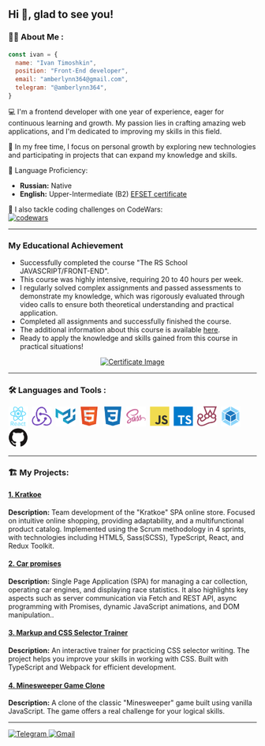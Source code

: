 ## Hi 👋, glad to see you!

### :man_technologist: About Me :
``` javascript
const ivan = {
  name: "Ivan Timoshkin",
  position: "Front-End developer",
  email: "amberlynn364@gmail.com",
  telegram: "@amberlynn364",
}
```

:computer: I'm a frontend developer with one year of experience, eager for continuous learning and growth. My passion lies in crafting amazing web applications, and I'm dedicated to improving my skills in this field.

:book: In my free time, I focus on personal growth by exploring new technologies and participating in projects that can expand my knowledge and skills.

:crossed_flags: Language Proficiency:
- **Russian:** Native
- **English:** Upper-Intermediate (B2) [EFSET certificate](https://www.efset.org/cert/8sk6tg)

:rocket: I also tackle coding challenges on CodeWars: <br>
[![codewars](https://www.codewars.com/users/amberlynn364/badges/large)](https://www.codewars.com/users/amberlynn364)

---

### My Educational Achievement

- Successfully completed the course "The RS School JAVASCRIPT/FRONT-END".
- This course was highly intensive, requiring 20 to 40 hours per week.
- I regularly solved complex assignments and passed assessments to demonstrate my knowledge, which was rigorously evaluated through video calls to ensure both theoretical understanding and practical application.
- Completed all assignments and successfully finished the course.
- The additional information about this course is available <a href="https://rs.school/js/" target="_blank">here</a>.
- Ready to apply the knowledge and skills gained from this course in practical situations!

<div align="center">
  <a href="https://app.rs.school/certificate/5nz7q9iq">
    <img src="https://imageup.ru/img35/4564262/certificate.jpg" alt="Certificate Image" />
  </a>
</div>

---

### :hammer_and_wrench: Languages and Tools :
<div>
  <img src="https://raw.githubusercontent.com/devicons/devicon/55609aa5bd817ff167afce0d965585c92040787a/icons/react/react-original-wordmark.svg" title="React" alt="React" width="40" height="40"/>&nbsp;
  <img src="https://raw.githubusercontent.com/devicons/devicon/master/icons/redux/redux-original.svg" title="Redux" alt="Redux " width="40" height="40"/>&nbsp;
  <img src="https://raw.githubusercontent.com/devicons/devicon/master/icons/materialui/materialui-original.svg" title="Material UI" alt="Material UI" width="40" height="40"/>&nbsp;
  <img src="https://raw.githubusercontent.com/devicons/devicon/master/icons/html5/html5-original.svg" title="HTML5" alt="HTML" width="40" height="40"/>&nbsp;
  <img src="https://raw.githubusercontent.com/devicons/devicon/master/icons/css3/css3-plain.svg"  title="CSS3" alt="CSS" width="40" height="40"/>&nbsp;
  <img src="https://raw.githubusercontent.com/devicons/devicon/55609aa5bd817ff167afce0d965585c92040787a/icons/sass/sass-original.svg"  title="CSS3" alt="SCSS" width="40" height="40"/>&nbsp;
  <img src="https://raw.githubusercontent.com/devicons/devicon/master/icons/javascript/javascript-original.svg" title="JavaScript" alt="JavaScript" width="40" height="40"/>&nbsp;
  <img src="https://raw.githubusercontent.com/devicons/devicon/master/icons/typescript/typescript-original.svg" title="TypeScript" alt="TypeScript" width="40" height="40"/>&nbsp;
  <img src="https://raw.githubusercontent.com/devicons/devicon/master/icons/jest/jest-plain.svg" title="Jest"  alt="Jest" width="40" height="40"/>&nbsp;
  <img src="https://raw.githubusercontent.com/devicons/devicon/master/icons/webpack/webpack-original.svg" title="Webpack"  alt="Webpack" width="40" height="40"/>&nbsp;
  <img src="https://raw.githubusercontent.com/devicons/devicon/master/icons/github/github-original.svg" title="Git" **alt="Git" width="40" height="40"/>
</div>

---

### 🏗️ My Projects:

#### [1. Kratkoe](https://github.com/amberlynn364/Kratkoe)

**Description:** Team development of the "Kratkoe" SPA online store. Focused on intuitive online shopping, providing adaptability, and a multifunctional product catalog. Implemented using the Scrum methodology in 4 sprints, with technologies including HTML5, Sass(SCSS), TypeScript, React, and Redux Toolkit.

#### [2. Car promises](https://github.com/amberlynn364/car-promises)

**Description:** Single Page Application (SPA) for managing a car collection, operating car engines, and displaying race statistics. It also highlights key aspects such as server communication via Fetch and REST API, async programming with Promises, dynamic JavaScript animations, and DOM manipulation..

#### [3. Markup and CSS Selector Trainer](https://github.com/amberlynn364/CSS-selectors-game)

**Description:** An interactive trainer for practicing CSS selector writing. The project helps you improve your skills in working with CSS. Built with TypeScript and Webpack for efficient development.

#### [4. Minesweeper Game Clone](https://github.com/amberlynn364/Minesweeper)

**Description:** A clone of the classic "Minesweeper" game built using vanilla JavaScript. The game offers a real challenge for your logical skills.

---

<div id="badges">
  <a href="https://t.me/amberlynn364" target="_blank"">
    <img src="https://img.shields.io/badge/Telegram-2CA5E0?style=for-the-badge&logo=telegram&logoColor=white" alt="Telegram">
  </a>
  <a href="mailto:amberlynn364@gmail.com" target="_blank">
    <img src="https://img.shields.io/badge/Gmail-D14836?style=for-the-badge&logo=gmail&logoColor=white" alt="Gmail">
  </a>
</div>

